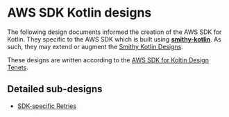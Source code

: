 # AWS SDK Kotlin designs

The following design documents informed the creation of the AWS SDK for Kotlin. They specific to the AWS SDK which is built using [**smithy-kotlin**](https://github.com/smithy-lang/smithy-kotlin). As such, they may extend or augment the [Smithy Kotlin Designs](https://github.com/smithy-lang/smithy-kotlin/blob/main/docs/design/README.md).

These designs are written according to the [AWS SDK for Koltin Design Tenets](tenets.md).

## Detailed sub-designs

* [SDK-specific Retries](retries.md)
